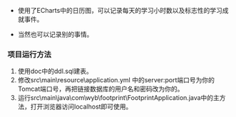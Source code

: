 * 使用了ECharts中的日历图，可以记录每天的学习小时数以及标志性的学习成就事件。

* 当然也可以记录别的事情。

### 项目运行方法

1. 使用doc中的ddl.sql建表。
2. 修改src\main\resource\application.yml 中的server:port端口号为你的Tomcat端口号，再把链接数据库的用户名和密码改为你的。
3. 运行src\main\java\com\wyb\footprint\FootprintApplication.java中的主方法，打开浏览器访问localhost即可使用。